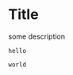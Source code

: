 # Title

some description

```bash{paths:[macos, linux]}
hello
```

```bash{paths:[windows]}
world
```